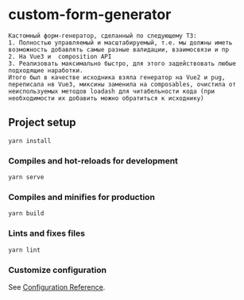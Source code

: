 # custom-form-generator
```
Кастомный форм-генератор, сделанный по следующему ТЗ:
1. Полностью управляемый и масштабируемый, т.е. мы должны иметь возможность добавлять самые разные валидации, взаимосвязи и пр
2. На Vue3 и  composition API
3. Реализовать максимально быстро, для этого задействовать любые подходящие наработки.
Итого был в качестве исходника взяла генератор на Vue2 и pug, переписала нв Vue3, миксины заменила на composables, очистила от неиспользуемых методов loadash для читабельности кода (при необходимости их добавить можно обратиться к исходнику)

```

## Project setup
```
yarn install
```

### Compiles and hot-reloads for development
```
yarn serve
```

### Compiles and minifies for production
```
yarn build
```

### Lints and fixes files
```
yarn lint
```

### Customize configuration
See [Configuration Reference](https://cli.vuejs.org/config/).
